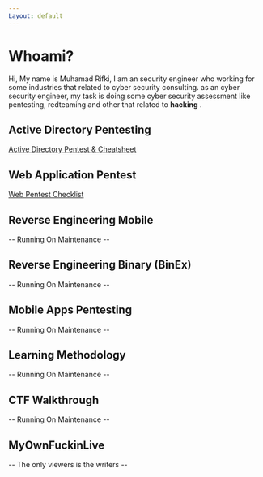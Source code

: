 ```yaml
---
Layout: default
---
```


# Whoami?

Hi, My name is Muhamad Rifki, I am an security engineer who working for some industries that related to cyber security consulting. as an cyber security engineer, my task is doing some cyber security assessment like pentesting, redteaming and other that related to __hacking__ . 


## Active Directory Pentesting
[Active Directory Pentest & Cheatsheet](./Cheatsheet.md)


## Web Application Pentest
[Web Pentest Checklist](./web_checklist.md)

## Reverse Engineering Mobile
-- Running On Maintenance --

## Reverse Engineering Binary (BinEx)
-- Running On Maintenance --

## Mobile Apps Pentesting
-- Running On Maintenance --

## Learning Methodology
-- Running On Maintenance --

## CTF Walkthrough
-- Running On Maintenance --

## MyOwnFuckinLive
-- The only viewers is the writers --
